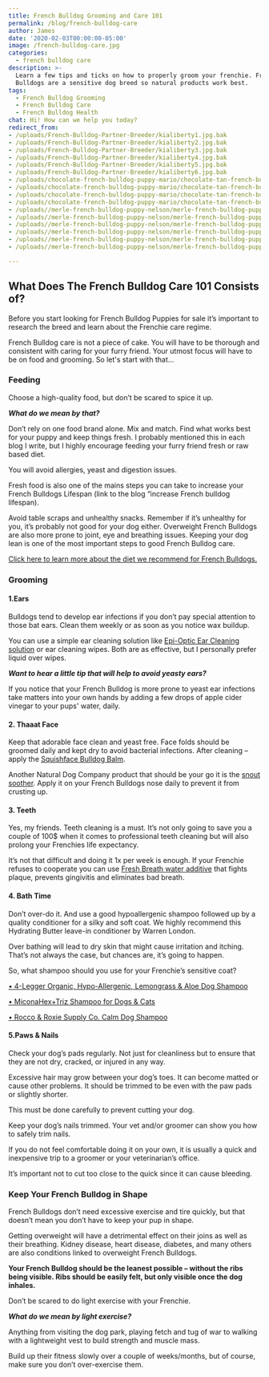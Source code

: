 ```yaml
---
title: French Bulldog Grooming and Care 101
permalink: /blog/french-bulldog-care
author: James
date: '2020-02-03T00:00:00-05:00'
image: /french-bulldog-care.jpg
categories:
  - french bulldog care
description: >-
  Learn a few tips and ticks on how to properly groom your frenchie. French
  Bulldogs are a sensitive dog breed so natural products work best.
tags:
  - French Bulldog Grooming
  - French Bulldog Care
  - French Bulldog Health
chat: Hi! How can we help you today?
redirect_from: 
- /uploads/French-Bulldog-Partner-Breeder/kialiberty1.jpg.bak
- /uploads/French-Bulldog-Partner-Breeder/kialiberty2.jpg.bak
- /uploads/French-Bulldog-Partner-Breeder/kialiberty3.jpg.bak
- /uploads/French-Bulldog-Partner-Breeder/kialiberty4.jpg.bak
- /uploads/French-Bulldog-Partner-Breeder/kialiberty5.jpg.bak
- /uploads/French-Bulldog-Partner-Breeder/kialiberty6.jpg.bak
- /uploads/chocolate-french-bulldog-puppy-mario/chocolate-tan-french-bulldog-mario-2.webp
- /uploads/chocolate-french-bulldog-puppy-mario/chocolate-tan-french-bulldog-mario-5.webp
- /uploads/chocolate-french-bulldog-puppy-mario/chocolate-tan-french-bulldog-mario-4.webp
- /uploads/chocolate-french-bulldog-puppy-mario/chocolate-tan-french-bulldog-mario-3.webp
- /uploads//merle-french-bulldog-puppy-nelson/merle-french-bulldog-puppy-nelson-21.webp
- /uploads//merle-french-bulldog-puppy-nelson/merle-french-bulldog-puppy-nelson-51.webp
- /uploads//merle-french-bulldog-puppy-nelson/merle-french-bulldog-puppy-nelson-3.webp
- /uploads//merle-french-bulldog-puppy-nelson/merle-french-bulldog-puppy-nelson-5.webp
- /uploads//merle-french-bulldog-puppy-nelson/merle-french-bulldog-puppy-nelson-4.webp
- /uploads//merle-french-bulldog-puppy-nelson/merle-french-bulldog-puppy-nelson.webp

---
```

## What Does The French Bulldog Care 101 Consists of?

Before you start looking for French Bulldog Puppies for sale it’s important to research the breed and learn about the Frenchie care regime.

 French Bulldog care is not a piece of cake. You will have to be thorough and consistent with caring for your furry friend. Your utmost focus will have to be on food and grooming. So let's start with that...

### Feeding

Choose a high-quality food, but don’t be scared to spice it up. 

**_What do we mean by that?_**

Don’t rely on one food brand alone. Mix and match. Find what works best for your puppy and keep things fresh. I probably mentioned this in each blog I write, but I highly encourage feeding your furry friend fresh or raw based diet. 

You will avoid allergies, yeast and digestion issues.

Fresh food is also one of the mains steps you can take to increase your French Bulldogs Lifespan (link to the blog “increase French bulldog lifespan).

Avoid table scraps and unhealthy snacks. Remember if it’s unhealthy for you, it’s probably not good for your dog either. Overweight French Bulldogs are also more prone to joint, eye and breathing issues. Keeping your dog lean is one of the most important steps to good French Bulldog care. 

[Click here to learn more about the diet we recommend for French Bulldogs.](https://ethicalfrenchie.com/french-bulldog-feeding-the-raw-diet/)

### Grooming

#### 1.Ears

Bulldogs tend to develop ear infections if you don’t pay special attention to those bat ears. Clean them weekly or as soon as you notice wax buildup. 

You can use a simple ear cleaning solution like [Epi-Optic Ear Cleaning solution](https://prf.hn/click/camref:1100l86im/destination:https%3A%2F%2Fwww.chewy.com%2Fvirbac-epi-otic-advanced-ear-cleaner%2Fdp%2F52807) or ear cleaning wipes. Both are as effective, but I personally prefer liquid over wipes.

**_Want to hear a little tip that will help to avoid yeasty ears?_**

If you notice that your French Bulldog is more prone to yeast ear infections take matters into your own hands by adding a few drops of apple cider vinegar to your pups' water, daily. 

#### 2. Thaaat Face

Keep that adorable face clean and yeast free. Face folds should be groomed daily and kept dry to avoid bacterial infections. After cleaning – apply the [Squishface Bulldog Balm](https://prf.hn/click/camref:1100l86im/destination:https%3A%2F%2Fwww.chewy.com%2Fsquishface-wrinkle-paste-dog-skin%2Fdp%2F189798).

Another Natural Dog Company product that should be your go it is the [snout soother](https://shop.naturaldogcompany.com/collections/all/products/snout-soother-tin). Apply it on your French Bulldogs nose daily to prevent it from crusting up. 

#### 3.	Teeth

Yes, my friends. Teeth cleaning is a must. It’s not only going to save you a couple of 100$ when it comes to professional teeth cleaning but will also prolong your Frenchies life expectancy.

It’s not that difficult and doing it 1x per week is enough. If your Frenchie refuses to cooperate you can use [Fresh Breath water additive](https://prf.hn/click/camref:1100l86im/destination:https%3A%2F%2Fwww.chewy.com%2Ftropiclean-fresh-breath-drops-22oz%2Fdp%2F114717) that fights plaque, prevents gingivitis and eliminates bad breath. 

#### 4. Bath Time

Don’t over-do it. And use a good hypoallergenic shampoo followed up by a quality conditioner for a silky and soft coat. We highly recommend this Hydrating Butter leave-in conditioner by Warren London. 

Over bathing will lead to dry skin that might cause irritation and itching. That’s not always the case, but chances are, it’s going to happen. 

So, what shampoo should you use for your Frenchie’s sensitive coat?

[•	4-Legger Organic, Hypo-Allergenic, Lemongrass & Aloe Dog Shampoo](https://prf.hn/click/camref:1100l86im/destination:https%3A%2F%2Fwww.chewy.com%2F4-legger-organic-hypo-allergenic%2Fdp%2F141858)

[•	MiconaHex+Triz Shampoo for Dogs & Cats](https://prf.hn/click/camref:1100l86im/destination:https%3A%2F%2Fwww.chewy.com%2Fmiconahextriz-shampoo-dogs-cats-16-oz%2Fdp%2F114184)

[•	Rocco & Roxie Supply Co. Calm Dog Shampoo](https://prf.hn/click/camref:1100l86im/destination:https%3A%2F%2Fwww.chewy.com%2Frocco-roxie-supply-co-calm-dog%2Fdp%2F171950)



#### 5.Paws & Nails

Check your dog’s pads regularly. Not just for cleanliness but to ensure that they are not dry, cracked, or injured in any way. 

Excessive hair may grow between your dog’s toes. It can become matted or cause other problems. It should be trimmed to be even with the paw pads or slightly shorter.

This must be done carefully to prevent cutting your dog.

Keep your dog’s nails trimmed. Your vet and/or groomer can show you how to safely trim nails.

 If you do not feel comfortable doing it on your own, it is usually a quick and inexpensive trip to a groomer or your veterinarian’s office.

 It’s important not to cut too close to the quick since it can cause bleeding.

### Keep Your French Bulldog in Shape

French Bulldogs don’t need excessive exercise and tire quickly, but that doesn’t mean you don’t have to keep your pup in shape. 

Getting overweight will have a detrimental effect on their joins as well as their breathing. Kidney disease, heart disease, diabetes, and many others are also conditions linked to overweight French Bulldogs. 

**Your French Bulldog should be the leanest possible – without the ribs being visible. Ribs should be easily felt, but only visible once the dog inhales.** 

Don’t be scared to do light exercise with your Frenchie. 

_**What do we mean by light exercise?**_

Anything from visiting the dog park, playing fetch and tug of war to walking with a lightweight vest to build strength and muscle mass. 

Build up their fitness slowly over a couple of weeks/months, but of course, make sure you don’t over-exercise them. 

>
